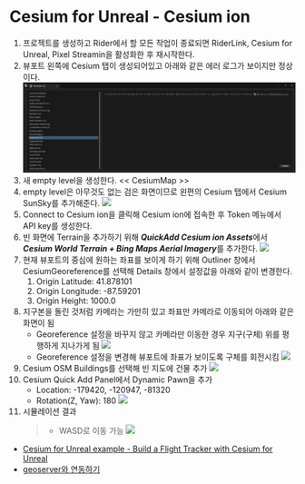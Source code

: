 # Cesium for Unreal - Cesium ion
1. 프로젝트를 생성하고 Rider에서 할 모든 작업이 종료되면 RiderLink, Cesium for Unreal, Pixel Streamin을 활성화한 후 재시작한다.
2. 뷰포트 왼쪽에 Cesium 탭이 생성되어있고 아래와 같은 에러 로그가 보이지만 정상이다.
   ![](github_resources/WaterBodyCollision.png)
3. 새 empty level을 생성한다. << CesiumMap >>
4. empty level은 아무것도 없는 검은 화면이므로 왼편의 Cesium 탭에서 Cesium SunSky를 추가해준다.
   ![](github_resources/CesiumSunSky.png)
5. Connect to Cesium ion을 클릭해 Cesium ion에 접속한 후 Token 메뉴에서 API key를 생성한다.
6. 빈 화면에 Terrain을 추가하기 위해 ***QuickAdd Cesium ion Assets***에서 ***Cesium World Terrain + Bing Maps Aerial Imagery***를 추가한다.
   ![](github_resources/CesiumTerrain.png)
7. 현재 뷰포트의 중심에 원하는 좌표를 보이게 하기 위해 Outliner 창에서 CesiumGeoreference를 선택해 Details 창에서 설정값을 아래와 같이 변경한다.
    1. Origin Latitude: 41.878101
    2. Origin Longitude: -87.59201
    3. Origin Height: 1000.0
8. 지구본을 돌린 것처럼 카메라는 가만히 있고 좌표만 카메라로 이동되어 아래와 같은 화면이 됨
    - Georeference 설정을 바꾸지 않고 카메라만 이동한 경우 지구(구체) 위를 평행하게 지나가게 됨
      ![](github_resources/WithoutGeoreference.png)
    - Georeference 설정을 변경해 뷰포트에 좌표가 보이도록 구체를 회전시킴
      ![](github_resources/WithGeoreference.png)
9. Cesium OSM Buildings를 선택해 빈 지도에 건물 추가
   ![](github_resources/CesiumOSM.png)
10. Cesium Quick Add Panel에서 Dynamic Pawn을 추가
    - Location: -179420, -120947, -81320
    - Rotation(Z, Yaw): 180
      ![](github_resources/CesiumDynamicPawn.png)
11. 시뮬레이션 결과
    > - WASD로 이동 가능
        ![](github_resources/CesiumSim.gif)

- [Cesium for Unreal example - Build a Flight Tracker with Cesium for Unreal](FlightTracker.md)
- [geoserver와 연동하기](CesiumGeoserver.md)